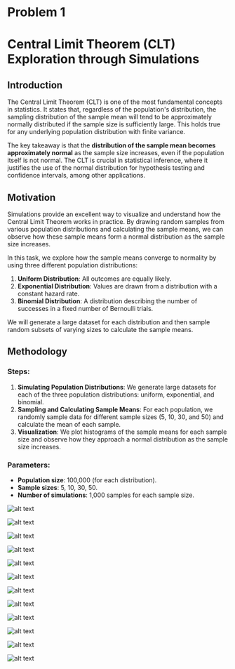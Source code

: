 # Problem 1
# Central Limit Theorem (CLT) Exploration through Simulations

## Introduction

The Central Limit Theorem (CLT) is one of the most fundamental concepts in statistics. It states that, regardless of the population's distribution, the sampling distribution of the sample mean will tend to be approximately normally distributed if the sample size is sufficiently large. This holds true for any underlying population distribution with finite variance.

The key takeaway is that the **distribution of the sample mean becomes approximately normal** as the sample size increases, even if the population itself is not normal. The CLT is crucial in statistical inference, where it justifies the use of the normal distribution for hypothesis testing and confidence intervals, among other applications.

## Motivation

Simulations provide an excellent way to visualize and understand how the Central Limit Theorem works in practice. By drawing random samples from various population distributions and calculating the sample means, we can observe how these sample means form a normal distribution as the sample size increases.

In this task, we explore how the sample means converge to normality by using three different population distributions:
1. **Uniform Distribution**: All outcomes are equally likely.
2. **Exponential Distribution**: Values are drawn from a distribution with a constant hazard rate.
3. **Binomial Distribution**: A distribution describing the number of successes in a fixed number of Bernoulli trials.

We will generate a large dataset for each distribution and then sample random subsets of varying sizes to calculate the sample means.

## Methodology

### Steps:
1. **Simulating Population Distributions**: We generate large datasets for each of the three population distributions: uniform, exponential, and binomial.
2. **Sampling and Calculating Sample Means**: For each population, we randomly sample data for different sample sizes (5, 10, 30, and 50) and calculate the mean of each sample.
3. **Visualization**: We plot histograms of the sample means for each sample size and observe how they approach a normal distribution as the sample size increases.

### Parameters:
- **Population size**: 100,000 (for each distribution).
- **Sample sizes**: 5, 10, 30, 50.
- **Number of simulations**: 1,000 samples for each sample size.

![alt text](image-1.png)

![alt text](image-2.png)

![alt text](image-3.png)

![alt text](image-4.png)

![alt text](image-5.png)

![alt text](image-6.png)

![alt text](image-7.png)

![alt text](image-8.png)

![alt text](image-9.png)

![alt text](image-10.png)

![alt text](image-11.png)

![alt text](image-12.png)